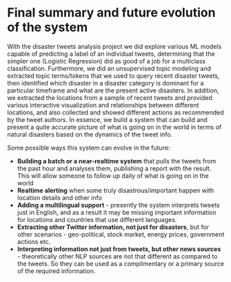 # Final summary and future evolution of the system

With the disaster tweets analysis project we did explore various ML models
capable of predicting a label of an individual tweets, determining that the simpler one
(Logistic Regression) did as good of a job for a multiclass classification. Furthermore,
we did an unsupervised topic modeling and extracted topic terms/tokens that we used to
query recent disaster tweets, then identified which disaster in a disaster category is 
dominant for a particular timeframe and what are the present active disasters. In addition,
we extracted the locations from a sample of recent tweets and provided various interactive
visualization and relationships between different locations, and also collected and showed
different actions as recommended by the tweet authors. In essence, we build a system
that can build and present a quite accurate picture of what is going on in the world in terms
of natural disasters based on the dynamics of the tweet info.

Some possible ways this system can evolve in the future: 
- __Building a batch or a near-realtime system__ that pulls the tweets from the past hour and
analyses them, publishing a report with the result. This will allow someone to follow up
daily of what is going on in the world
- __Realtime alerting__ when some truly disastrous/important happen with location details and other info
- __Adding a multilingual support__ - presently the system interprets tweets just in English,
and as a result it may be missing important information for locations and countries that 
use different languages.
- __Extracting other Twitter information, not just for disasters__, but for other scenarios -
geo-political, stock market, energy prices, government actions etc. 
- __Interpreting information not just from tweets, but other news sources__ - theoretically
other NLP sources are not that different as compared to the tweets. So they can be used as
a complimentary or a primary source of the required information.